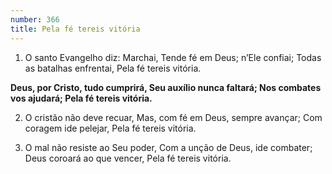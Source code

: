 ```yaml
---
number: 366
title: Pela fé tereis vitória
---
```


1. O santo Evangelho diz: Marchai,
  Tende fé em Deus; n’Ele confiai;
  Todas as batalhas enfrentai,
  Pela fé tereis vitória.

  __Deus, por Cristo, tudo cumprirá,
  Seu auxílio nunca faltará;
  Nos combates vos ajudará;
  Pela fé tereis vitória.__

2. O cristão não deve recuar,
  Mas, com fé em Deus, sempre avançar;
  Com coragem ide pelejar,
  Pela fé tereis vitória.

3. O mal não resiste ao Seu poder,
  Com a unção de Deus, ide combater;
  Deus coroará ao que vencer,
  Pela fé tereis vitória.
